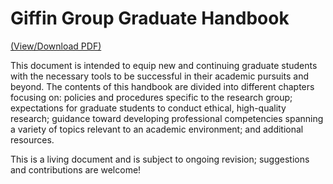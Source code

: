 # Giffin Group Graduate Handbook

[(View/Download PDF)](https://bdgiffin.github.io/Giffin-Group-Graduate-Handbook/giffin_group_graduate_handbook.pdf)

This document is intended to equip new and continuing graduate students with the necessary tools to be successful in their academic pursuits and beyond.
The contents of this handbook are divided into different chapters focusing on: policies and procedures specific to the research group; expectations for graduate students to conduct ethical, high-quality research; guidance toward developing professional competencies spanning a variety of topics relevant to an academic environment; and additional resources.

This is a living document and is subject to ongoing revision; suggestions and contributions are welcome!
